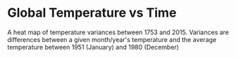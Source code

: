 # Global Temperature vs Time
A heat map of temperature variances between 1753 and 2015. Variances are differences between a given month/year's temperature and the average temperature between 1951 (January) and 1980 (December)
